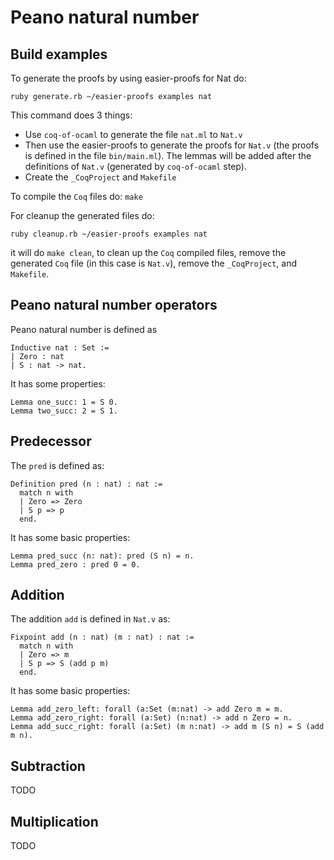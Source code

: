 # Peano natural number 

## Build examples

To generate the proofs by using easier-proofs for Nat do:

`ruby generate.rb ~/easier-proofs examples nat`

This command does 3 things:
- Use `coq-of-ocaml` to generate the file `nat.ml` to `Nat.v`
- Then use the easier-proofs to generate the proofs for `Nat.v` (the proofs is defined in the file `bin/main.ml`). The lemmas will be added after the definitions of `Nat.v` (generated by `coq-of-ocaml` step).
- Create the `_CoqProject` and `Makefile` 

To compile the `Coq` files do: `make`

For cleanup the generated files do:

`ruby cleanup.rb ~/easier-proofs examples nat`

it will do `make clean`, to clean up the `Coq` compiled files, remove the generated `Coq` file (in this case is `Nat.v`), remove the `_CoqProject`, and `Makefile`.

## Peano natural number operators
 
Peano natural number is defined as 

```
Inductive nat : Set :=
| Zero : nat
| S : nat -> nat.
```
It has some properties:

```
Lemma one_succ: 1 = S 0.
Lemma two_succ: 2 = S 1.
```

## Predecessor

The `pred` is defined as:
```
Definition pred (n : nat) : nat :=
  match n with
  | Zero => Zero
  | S p => p
  end.
```

It has some basic properties:

```
Lemma pred_succ (n: nat): pred (S n) = n.
Lemma pred_zero : pred 0 = 0. 
```

## Addition

The addition `add` is defined in `Nat.v` as:

```
Fixpoint add (n : nat) (m : nat) : nat :=
  match n with
  | Zero => m
  | S p => S (add p m)
  end.
```

It has some basic properties:

```
Lemma add_zero_left: forall (a:Set (m:nat) -> add Zero m = m.
Lemma add_zero_right: forall (a:Set) (n:nat) -> add n Zero = n.
Lemma add_succ_right: forall (a:Set) (m n:nat) -> add m (S n) = S (add m n).
```

## Subtraction
TODO

## Multiplication
TODO
